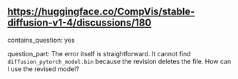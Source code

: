 ## https://huggingface.co/CompVis/stable-diffusion-v1-4/discussions/180

contains_question: yes

question_part: The error itself is straightforward. It cannot find `diffusion_pytorch_model.bin` because the revision deletes the file. How can I use the revised model?